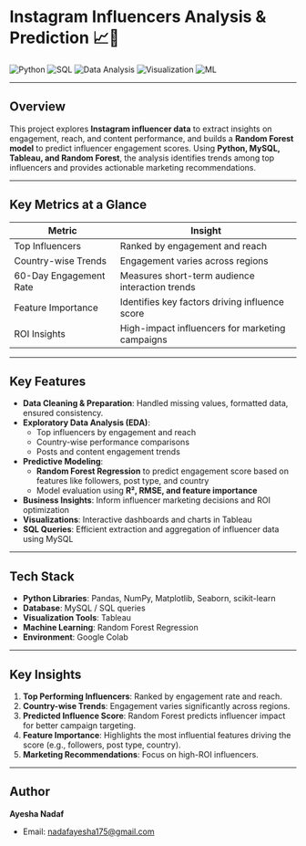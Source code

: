 # Instagram Influencers Analysis & Prediction 📈📸

![Python](https://img.shields.io/badge/Python-3.12-blue)
![SQL](https://img.shields.io/badge/SQL-MySQL-orange)
![Data Analysis](https://img.shields.io/badge/Data%20Analysis-Pandas-green)
![Visualization](https://img.shields.io/badge/Visualization-Tableau-blue)
![ML](https://img.shields.io/badge/Machine%20Learning-Random%20Forest-red)

---

## Overview
This project explores **Instagram influencer data** to extract insights on engagement, reach, and content performance, and builds a **Random Forest model** to predict influencer engagement scores. Using **Python, MySQL, Tableau, and Random Forest**, the analysis identifies trends among top influencers and provides actionable marketing recommendations.

---

## Key Metrics at a Glance
| Metric | Insight |
|--------|---------|
| Top Influencers | Ranked by engagement and reach |
| Country-wise Trends | Engagement varies across regions |
| 60-Day Engagement Rate | Measures short-term audience interaction trends |
| Feature Importance | Identifies key factors driving influence score |
| ROI Insights | High-impact influencers for marketing campaigns |


---

## Key Features
- **Data Cleaning & Preparation**: Handled missing values, formatted data, ensured consistency.  
- **Exploratory Data Analysis (EDA)**:  
  - Top influencers by engagement and reach  
  - Country-wise performance comparisons  
  - Posts and content engagement trends  
- **Predictive Modeling**:  
  - **Random Forest Regression** to predict engagement score based on features like followers, post type, and country  
  - Model evaluation using **R², RMSE, and feature importance**  
- **Business Insights**: Inform influencer marketing decisions and ROI optimization  
- **Visualizations**: Interactive dashboards and charts in Tableau  
- **SQL Queries**: Efficient extraction and aggregation of influencer data using MySQL  

---

## Tech Stack
- **Python Libraries**: Pandas, NumPy, Matplotlib, Seaborn, scikit-learn  
- **Database**: MySQL / SQL queries  
- **Visualization Tools**: Tableau  
- **Machine Learning**: Random Forest Regression  
- **Environment**: Google Colab  

---
## Key Insights
1. **Top Performing Influencers**: Ranked by engagement rate and reach.  
2. **Country-wise Trends**: Engagement varies significantly across regions.  
3. **Predicted Influence Score**: Random Forest predicts influencer impact for better campaign targeting.  
4. **Feature Importance**: Highlights the most influential features driving the score (e.g., followers, post type, country).  
5. **Marketing Recommendations**: Focus on high-ROI influencers. 

---

## Author
**Ayesha Nadaf**  
- Email: nadafayesha175@gmail.com 

